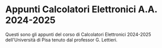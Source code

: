 <link rel="stylesheet" type="text/css" href="./assets/style.css">

# Appunti Calcolatori Elettronici A.A. 2024-2025

Questi sono gli appunti del corso di Calcolatori Elettronici 2024-2025 dell'Università di Pisa tenuto dal professor G. Lettieri.
